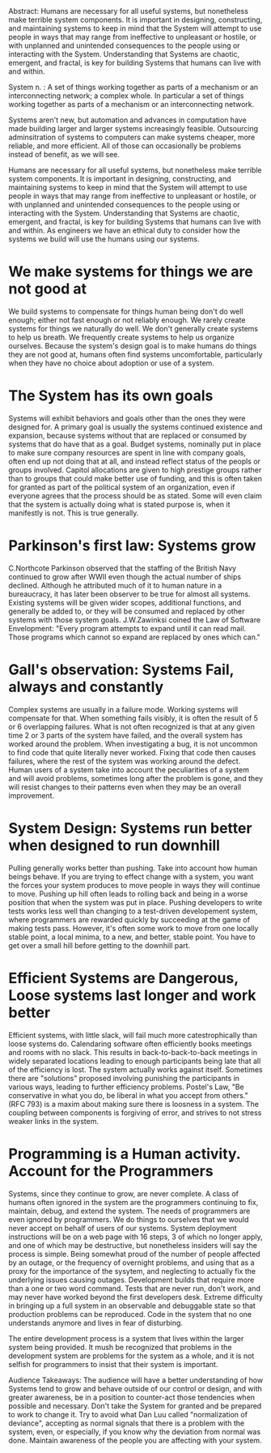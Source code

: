 <div class="ABSTRACT">
Abstract: Humans are necessary for all useful systems, but nonetheless make terrible system components. It is important in designing, constructing, and maintaining systems to keep in mind that the System will attempt to use people in ways that may range from ineffective to unpleasant or hostile, or with unplanned and unintended consequences to the people using or interacting with the System. Understanding that Systems are chaotic, emergent, and fractal, is key for building Systems that humans can live with and within.

</div>

System n. : A set of things working together as parts of a mechanism or an interconnecting network; a complex whole. In particular a set of things working together as parts of a mechanism or an interconnecting network.

Systems aren't new, but automation and advances in computation have made building larger and larger systems increasingly feasible. Outsourcing adminsitration of systems to computers can make systems cheaper, more reliable, and more efficient. All of those can occasionally be problems instead of benefit, as we will see.

Humans are necessary for all useful systems, but nonetheless make terrible system components. It is important in designing, constructing, and maintaining systems to keep in mind that the System will attempt to use people in ways that may range from ineffective to unpleasant or hostile, or with unplanned and unintended consequences to the people using or interacting with the System. Understanding that Systems are chaotic, emergent, and fractal, is key for building Systems that humans can live with and within. As engineers we have an ethical duty to consider how the systems we build will use the humans using our systems.


# We make systems for things we are not good at

We build systems to compensate for things human being don't do well enough; either not fast enough or not reliably enough. We rarely create systems for things we naturally do well. We don't generally create systems to help us breath. We frequently create systems to help us organize ourselves. Because the system's design goal is to make humans do things they are not good at, humans often find systems uncomfortable, particularly when they have no choice about adoption or use of a system.


# The System has its own goals

Systems will exhibit behaviors and goals other than the ones they were designed for. A primary goal is usually the systems continued existence and expansion, because systems without that are replaced or consumed by systems that do have that as a goal. Budget systems, nominally put in place to make sure company resources are spent in line with company goals, often end up not doing that at all, and instead reflect status of the peopls or groups involved. Capitol allocations are given to high prestige groups rather than to groups that could make better use of funding, and this is often taken for granted as part of the political system of an organization, even if everyone agrees that the process should be as stated. Some will even claim that the system is actually doing what is stated purpose is, when it manifestly is not. This is true generally.


# Parkinson's first law: Systems grow

C.Northcote Parkinson observed that the staffing of the British Navy continued to grow after WWII even though the actual number of ships declined. Although he attributed much of it to human nature in a bureaucracy, it has later been observer to be true for almost all systems. Existing systems will be given wider scopes, additional functions, and generally be added to, or they will be consumed and replaced by other systems with those system goals. J.W.Zawinksi coined the Law of Software Envelopment: "Every program attempts to expand until it can read mail. Those programs which cannot so expand are replaced by ones which can."


# Gall's observation: Systems Fail, always and constantly

Complex systems are usually in a failure mode. Working systems will compensate for that. When something fails visibly, it is often the result of 5 or 6 overlapping failures. What is not often recognized is that at any given time 2 or 3 parts of the system have failed, and the overall system has worked around the problem. When investigating a bug, it is not uncommon to find code that quite literally never worked. Fixing that code then causes failures, where the rest of the system was working around the defect. Human users of a system take into account the peculiarities of a system and will avoid problems, sometimes long after the problem is gone, and they will resist changes to their patterns even when they may be an overall improvement.


# System Design: Systems run better when designed to run downhill

Pulling generally works better than pushing. Take into account how human beings behave. If you are trying to effect change with a system, you want the forces your system produces to move people in ways they will continue to move. Pushing up hill often leads to rolling back and being in a worse position that when the system was put in place. Pushing developers to write tests works less well than changing to a test-driven developement system, where programmers are rewarded quickly by succeeding at the game of making tests pass. However, it's often some work to move from one locally stable point, a local minima, to a new, and better, stable point. You have to get over a small hill before getting to the downhill part.


# Efficient Systems are Dangerous, Loose systems last longer and work better

Efficient systems, with little slack, will fail much more catestrophically than loose systems do. Calendaring software often efficiently books meetings and rooms with no slack. This results in back-to-back-to-back meetings in widely separated locations leading to enough participants being late that all of the efficiency is lost. The system actually works against itself. Sometimes there are "solutions" proposed involving punishing the participants in various ways, leading to further efficiency problems. Postel's Law, "Be conservative in what you do, be liberal in what you accept from others." (RFC 793) is a maxim about making sure there is loosness in a system. The coupling between components is forgiving of error, and strives to not stress weaker links in the system.


# Programming is a Human activity. Account for the Programmers

Systems, since they continue to grow, are never complete. A class of humans often ignored in the system are the programmers continuing to fix, maintain, debug, and extend the system. The needs of programmers are even ignored by programmers. We do things to ourselves that we would never accept on behalf of users of our systems. System deployment instructions will be on a web page with 16 steps, 3 of which no longer apply, and one of which may be destructive, but nonetheless insiders will say the process is simple. Being somewhat proud of the number of people affected by an outage, or the frequency of overnight problems, and using that as a proxy for the importance of the sysytem, and neglecting to actually fix the underlying issues causing outages. Development builds that require more than a one or two word command. Tests that are never run, don't work, and may never have worked beyond the first developers desk. Extreme difficulty in bringing up a full system in an observable and debuggable state so that production problems can be reproduced. Code in the system that no one understands anymore and lives in fear of disturbing.

The entire development process is a system that lives within the larger system being provided. It mush be recognized that problems in the development system are problems for the system as a whole, and it is not selfish for programmers to insist that their system is important.

<div class="ABSTRACT">
Audience Takeaways: The audience will have a better understanding of how Systems tend to grow and behave outside of our control or design, and with greater awareness, be in a position to counter-act those tendencies when possible and necessary. Don't take the System for granted and be prepared to work to change it. Try to avoid what Dan Luu called "normalization of deviance", accepting as normal signals that there is a problem with the system, even, or especially, if you know why the deviation from normal was done. Maintain awareness of the people you are affecting with your system.

</div>
